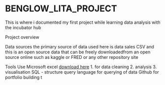 # BENGLOW_LITA_PROJECT
This is where i documented my first project while learning data analysis with the incubator hub

Project overview


Data sources
the primary source of data used here is data sales CSV  and this is an open source
data that can be freely downloadedfrom an open source online such as kaggle or FRED
or any other repository site

Tools Use
  Microsoft excel [download here](thttps-//www.microsoft.com)
    1. for data cleaning 
    2. analysis
    3. visualisation
  SQL - structure query language for querying of data
  Github for portfolio building t  

